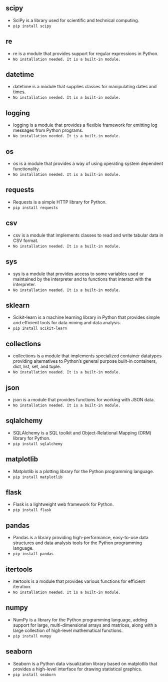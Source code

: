 ## **scipy** 
 - SciPy is a library used for scientific and technical computing.
  - `pip install scipy`
## **re** 
 - re is a module that provides support for regular expressions in Python.
  - `No installation needed. It is a built-in module.`
## **datetime** 
 - datetime is a module that supplies classes for manipulating dates and times.
  - `No installation needed. It is a built-in module.`
## **logging** 
 - logging is a module that provides a flexible framework for emitting log messages from Python programs.
  - `No installation needed. It is a built-in module.`
## **os** 
 - os is a module that provides a way of using operating system dependent functionality.
  - `No installation needed. It is a built-in module.`
## **requests** 
 - Requests is a simple HTTP library for Python.
  - `pip install requests`
## **csv** 
 - csv is a module that implements classes to read and write tabular data in CSV format.
  - `No installation needed. It is a built-in module.`
## **sys** 
 - sys is a module that provides access to some variables used or maintained by the interpreter and to functions that interact with the interpreter.
  - `No installation needed. It is a built-in module.`
## **sklearn** 
 - Scikit-learn is a machine learning library in Python that provides simple and efficient tools for data mining and data analysis.
  - `pip install scikit-learn`
## **collections** 
 - collections is a module that implements specialized container datatypes providing alternatives to Python’s general purpose built-in containers, dict, list, set, and tuple.
  - `No installation needed. It is a built-in module.`
## **json** 
 - json is a module that provides functions for working with JSON data.
  - `No installation needed. It is a built-in module.`
## **sqlalchemy** 
 - SQLAlchemy is a SQL toolkit and Object-Relational Mapping (ORM) library for Python.
  - `pip install sqlalchemy`
## **matplotlib** 
 - Matplotlib is a plotting library for the Python programming language.
  - `pip install matplotlib`
## **flask** 
 - Flask is a lightweight web framework for Python.
  - `pip install flask`
## **pandas** 
 - Pandas is a library providing high-performance, easy-to-use data structures and data analysis tools for the Python programming language.
  - `pip install pandas`
## **itertools** 
 - itertools is a module that provides various functions for efficient iteration.
  - `No installation needed. It is a built-in module.`
## **numpy** 
 - NumPy is a library for the Python programming language, adding support for large, multi-dimensional arrays and matrices, along with a large collection of high-level mathematical functions.
  - `pip install numpy`
## **seaborn** 
 - Seaborn is a Python data visualization library based on matplotlib that provides a high-level interface for drawing statistical graphics.
  - `pip install seaborn`